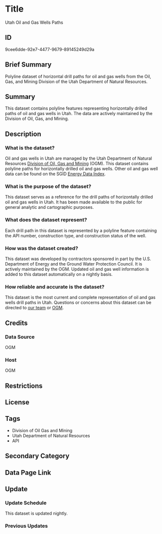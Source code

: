 # Title

Utah Oil and Gas Wells Paths

## ID

9cee6dde-92e7-4477-9679-89145249d29a

## Brief Summary

Polyline dataset of horizontal drill paths for oil and gas wells from the Oil, Gas, and Mining Division of the Utah Department of Natural Resources.

## Summary

This dataset contains polyline features representing horizontally drilled paths of oil and gas wells in Utah. The data are actively maintained by the Division of Oil, Gas, and Mining.

## Description

### What is the dataset?

Oil and gas wells in Utah are managed by the Utah Department of Natural Resources [Division of Oil, Gas and Mining](https://ogm.utah.gov/) (OGM). This dataset contains polyline paths for horizontally drilled oil and gas wells. Other oil and gas well data can be found on the SGID [Energy Data Index](https://gis.utah.gov/products/sgid/energy/).

### What is the purpose of the dataset?

This dataset serves as a reference for the drill paths of horizontally drilled oil and gas wells in Utah. It has been made available to the public for general analytic and cartographic purposes.

### What does the dataset represent?

Each drill path in this dataset is represented by a polyline feature containing the API number, construction type, and construction status of the well.

### How was the dataset created?

This dataset was developed by contractors sponsored in part by the U.S. Department of Energy and the Ground Water Protection Council. It is actively maintained by the OGM. Updated oil and gas well information is added to this dataset automatically on a nightly basis.

### How reliable and accurate is the dataset?

This dataset is the most current and complete representation of oil and gas wells drill paths in Utah. Questions or concerns about this dataset can be directed to [our team](https://gis.utah.gov/contact/) or [OGM](https://ogm.utah.gov/og-contact-us/).

## Credits

### Data Source

OGM

### Host

OGM

## Restrictions

## License

## Tags

- Division of Oil Gas and Mining
- Utah Department of Natural Resources
- API

## Secondary Category

## Data Page Link

## Update

### Update Schedule

This dataset is updated nightly.

### Previous Updates
